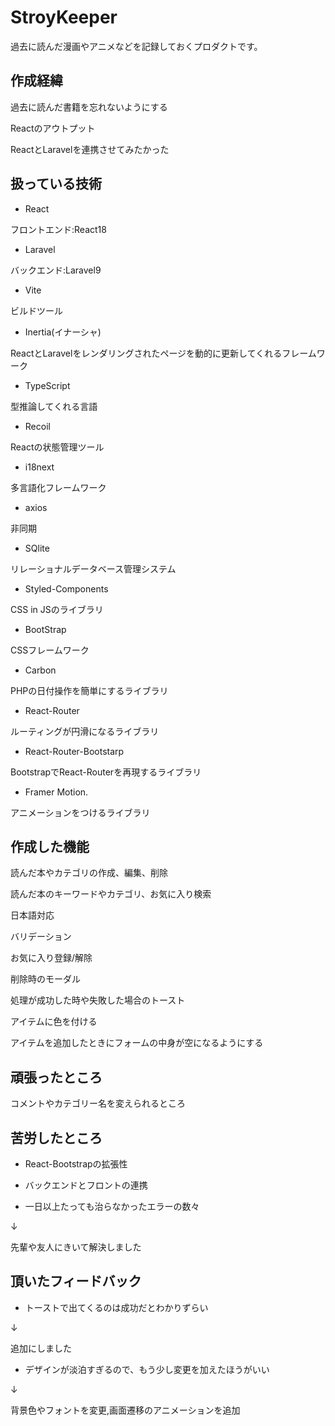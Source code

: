 # StroyKeeper

過去に読んだ漫画やアニメなどを記録しておくプロダクトです。

## 作成経緯

過去に読んだ書籍を忘れないようにする

Reactのアウトプット

ReactとLaravelを連携させてみたかった

## 扱っている技術

- React

フロントエンド:React18

- Laravel

バックエンド:Laravel9

- Vite

ビルドツール

- Inertia(イナーシャ)

ReactとLaravelをレンダリングされたページを動的に更新してくれるフレームワーク

-  TypeScript

型推論してくれる言語

- Recoil

Reactの状態管理ツール

- i18next

多言語化フレームワーク

- axios

非同期

- SQlite

リレーショナルデータベース管理システム

- Styled-Components

CSS in JSのライブラリ

- BootStrap

CSSフレームワーク

- Carbon

PHPの日付操作を簡単にするライブラリ

- React-Router

ルーティングが円滑になるライブラリ

- React-Router-Bootstarp

BootstrapでReact-Routerを再現するライブラリ

- Framer Motion.

アニメーションをつけるライブラリ

## 作成した機能

読んだ本やカテゴリの作成、編集、削除

読んだ本のキーワードやカテゴリ、お気に入り検索

日本語対応

バリデーション

お気に入り登録/解除

削除時のモーダル

処理が成功した時や失敗した場合のトースト

アイテムに色を付ける

アイテムを追加したときにフォームの中身が空になるようにする

## 頑張ったところ

コメントやカテゴリー名を変えられるところ

## 苦労したところ

- React-Bootstrapの拡張性

- バックエンドとフロントの連携

- 一日以上たっても治らなかったエラーの数々

↓

先輩や友人にきいて解決しました

## 頂いたフィードバック

- トーストで出てくるのは成功だとわかりずらい

↓

追加にしました

- デザインが淡泊すぎるので、もう少し変更を加えたほうがいい

↓

背景色やフォントを変更,画面遷移のアニメーションを追加
